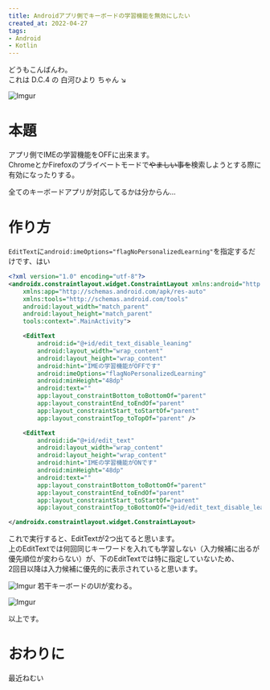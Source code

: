 ```yaml
---
title: Androidアプリ側でキーボードの学習機能を無効にしたい
created_at: 2022-04-27
tags:
- Android
- Kotlin
---
```


どうもこんばんわ。  
これは D.C.4 の 白河ひより ちゃん ↘

![Imgur](https://imgur.com/8dvXL9p.png)

# 本題
アプリ側でIMEの学習機能をOFFに出来ます。  
ChromeとかFirefoxのプライベートモードで~~やましい事を~~検索しようとする際に有効になったりする。

全てのキーボードアプリが対応してるかは分からん...

# 作り方

`EditText`に`android:imeOptions="flagNoPersonalizedLearning"`を指定するだけです、はい

```xml
<?xml version="1.0" encoding="utf-8"?>
<androidx.constraintlayout.widget.ConstraintLayout xmlns:android="http://schemas.android.com/apk/res/android"
    xmlns:app="http://schemas.android.com/apk/res-auto"
    xmlns:tools="http://schemas.android.com/tools"
    android:layout_width="match_parent"
    android:layout_height="match_parent"
    tools:context=".MainActivity">

    <EditText
        android:id="@+id/edit_text_disable_leaning"
        android:layout_width="wrap_content"
        android:layout_height="wrap_content"
        android:hint="IMEの学習機能がOFFです"
        android:imeOptions="flagNoPersonalizedLearning"
        android:minHeight="48dp"
        android:text=""
        app:layout_constraintBottom_toBottomOf="parent"
        app:layout_constraintEnd_toEndOf="parent"
        app:layout_constraintStart_toStartOf="parent"
        app:layout_constraintTop_toTopOf="parent" />

    <EditText
        android:id="@+id/edit_text"
        android:layout_width="wrap_content"
        android:layout_height="wrap_content"
        android:hint="IMEの学習機能がONです"
        android:minHeight="48dp"
        android:text=""
        app:layout_constraintBottom_toBottomOf="parent"
        app:layout_constraintEnd_toEndOf="parent"
        app:layout_constraintStart_toStartOf="parent"
        app:layout_constraintTop_toBottomOf="@+id/edit_text_disable_leaning" />

</androidx.constraintlayout.widget.ConstraintLayout>
```

これで実行すると、EditTextが2つ出てると思います。  
上のEditTextでは何回同じキーワードを入れても学習しない（入力候補に出るが優先順位が変わらない）が、下のEditTextでは特に指定していないため、  
2回目以降は入力候補に優先的に表示されていると思います。

![Imgur](https://imgur.com/7jRK3ff.png)
若干キーボードのUIが変わる。

![Imgur](https://imgur.com/TmbubM2.png)

以上です。

# おわりに
最近ねむい